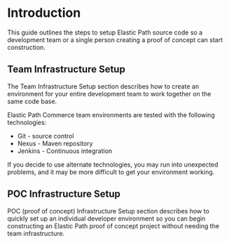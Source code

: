# Introduction

This guide outlines the steps to setup Elastic Path source code so a development team or a single person creating a proof of concept can start construction.

## Team Infrastructure Setup

The Team Infrastructure Setup section describes how to create an environment for your entire development team to work together on the same code base.

Elastic Path Commerce team environments are tested with the following technologies:

* Git - source control
* Nexus - Maven repository
* Jenkins - Continuous integration

If you decide to use alternate technologies, you may run into unexpected problems, and it may be more difficult to get your environment working.

## POC Infrastructure Setup

POC (proof of concept) Infrastructure Setup section describes how to quickly set up an individual developer environment so you can begin constructing an Elastic Path proof of concept project without needing the team infrastructure.